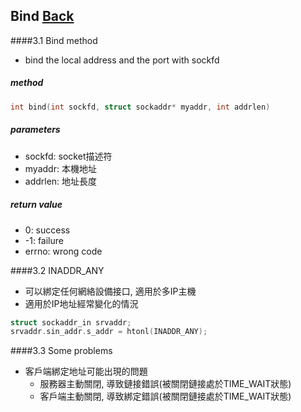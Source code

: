 ## Bind [Back](./../Coding.md)

####3.1 Bind method
- bind the local address and the port with sockfd

##### method

```c
int bind(int sockfd, struct sockaddr* myaddr, int addrlen)
```

##### parameters
- sockfd: socket描述符
- myaddr: 本機地址
- addrlen: 地址長度

##### return value
- 0: success
- -1: failure
- errno: wrong code

####3.2 INADDR_ANY
- 可以綁定任何網絡設備接口, 適用於多IP主機
- 適用於IP地址經常變化的情況

```c
struct sockaddr_in srvaddr;
srvaddr.sin_addr.s_addr = htonl(INADDR_ANY);
```

####3.3 Some problems 
- 客戶端綁定地址可能出現的問題
	- 服務器主動關閉, 導致鏈接錯誤(被關閉鏈接處於TIME_WAIT狀態)
	- 客戶端主動關閉, 導致綁定錯誤(被關閉鏈接處於TIME_WAIT狀態)
